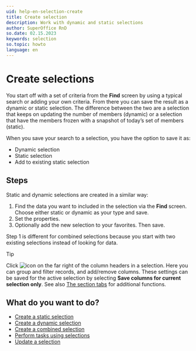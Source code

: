 ```yaml
---
uid: help-en-selection-create
title: Create selection
description: Work with dynamic and static selections
author: SuperOffice RnD
so.date: 02.15.2023
keywords: selection
so.topic: howto
language: en
---
```


# Create selections

You start off with a set of criteria from the **Find** screen by using a typical search or adding your own criteria. From there you can save the result as a dynamic or static selection. The difference between the two are a selection that keeps on updating the number of members (dynamic) or a selection that have the members frozen with a snapshot of today’s set of members (static).

When you save your search to a selection, you have the option to save it as:

* Dynamic selection
* Static selection
* Add to existing static selection

## Steps

Static and dynamic selections are created in a similar way:

1. Find the data you want to included in the selection via the **Find** screen. Choose either static or dynamic as your type and save.
2. Set the properties.
3. Optionally add the new selection to your favorites. Then save.

Step 1 is different for combined selections because you start with two existing selections instead of looking for data.

> [!TIP]
> Click ![icon][img4] on the far right of the column headers in a selection. Here you can group and filter records, and add/remove columns. These settings can be saved for the active selection by selecting **Save columns for current selection only**. See also [The section tabs][4] for additional functions.

## What do you want to do?

* [Create a static selection][1]
* [Create a dynamic selection][2]
* [Create a combined selection][3]
* [Perform tasks using selections][5]
* [Update a selection][6]

<!-- Referenced links -->
[1]: create-static.yml
[2]: create-dynamic.yml
[3]: create-combined.yml

[4]: ../../../../learn/getting-started/section-tabs.md
[5]: ../index.md
[6]: ../update/index.md

<!-- Referenced images -->
[img4]: ../../../../../../common/icons/cog-wheel.png
